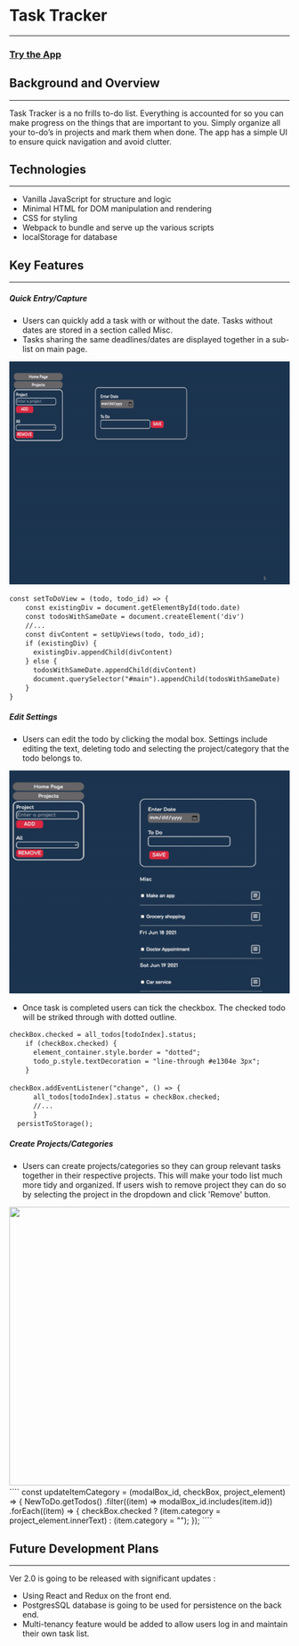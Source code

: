 # Task Tracker
---
### [Try the App](https://tttn13.github.io/to-do-list/)

## Background and Overview
---
Task Tracker is a no frills to-do list. Everything is accounted for so you can make progress on the things that are important to you. Simply organize all your to-do’s in projects and mark them when done. The app has a simple UI to ensure quick navigation and avoid clutter. 

## Technologies
---
- Vanilla JavaScript for structure and logic
- Minimal HTML for DOM manipulation and rendering
- CSS for styling
- Webpack to bundle and serve up the various scripts
- localStorage for database

## Key Features
---
##### Quick Entry/Capture 
- Users can quickly add a task with or without the date. Tasks without dates are stored in a section called Misc. 
- Tasks sharing the same deadlines/dates are displayed together in a sub-list on main page.
<img src='./assets/demo_images/add-task.gif' width = "600" height= '400'>

```
const setToDoView = (todo, todo_id) => {
    const existingDiv = document.getElementById(todo.date) 
    const todosWithSameDate = document.createElement('div')
    //...
    const divContent = setUpViews(todo, todo_id);
    if (existingDiv) {
      existingDiv.appendChild(divContent)
    } else {
      todosWithSameDate.appendChild(divContent)
      document.querySelector("#main").appendChild(todosWithSameDate)
    }
}
```
##### Edit Settings
- Users can edit the todo by clicking the modal box. Settings include editing the text, deleting todo and selecting the project/category that the todo belongs to. 

<img src='./assets/demo_images/edit-settings.gif' width = "600" height= '400'>

- Once task is completed users can tick the checkbox. The checked todo will be striked through with dotted outline.  

```
checkBox.checked = all_todos[todoIndex].status;
    if (checkBox.checked) {
      element_container.style.border = "dotted";
      todo_p.style.textDecoration = "line-through #e1304e 3px";
    }
    
checkBox.addEventListener("change", () => {
      all_todos[todoIndex].status = checkBox.checked;
      //...
      }
  persistToStorage();
````
##### Create Projects/Categories
- Users can create projects/categories so they can group relevant tasks together in their respective projects. This will make your todo list much more tidy and organized. If users wish to remove project they can do so by selecting the project in the dropdown and click 'Remove' button.
<img src='./assets/demo_images/add-project.gif' width = "600" height= '500'>
````
  const updateItemCategory = (modalBox_id, checkBox, project_element) => {
    NewToDo.getTodos()
      .filter((item) => modalBox_id.includes(item.id))
      .forEach((item) => {
        checkBox.checked
          ? (item.category = project_element.innerText)
          : (item.category = "");
      });
````

## Future Development Plans
---
Ver 2.0 is going to be released with significant updates :
- Using React and Redux on the front end. 
- PostgresSQL database is going to be used for persistence on the back end. 
- Multi-tenancy feature would be added to allow users log in and maintain their own task list.  